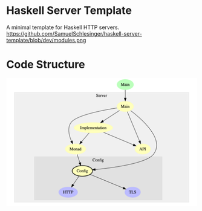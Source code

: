 # Haskell Server Template

A minimal template for Haskell HTTP servers.
https://github.com/SamuelSchlesinger/haskell-server-template/blob/dev/modules.png

# Code Structure

![Module Structure](https://github.com/SamuelSchlesinger/haskell-server-template/blob/main/modules.png)
